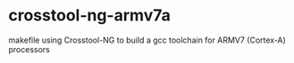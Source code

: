 crosstool-ng-armv7a
===================

makefile using Crosstool-NG to build a gcc toolchain for ARMV7 (Cortex-A) processors
